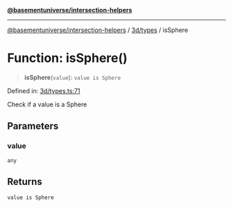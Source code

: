 [**@basementuniverse/intersection-helpers**](../../../README.md)

***

[@basementuniverse/intersection-helpers](../../../README.md) / [3d/types](../README.md) / isSphere

# Function: isSphere()

> **isSphere**(`value`): `value is Sphere`

Defined in: [3d/types.ts:71](https://github.com/basementuniverse/intersection-helpers/blob/39011b43f2fd5dca5c24f1c152bb983bef87ec23/src/3d/types.ts#L71)

Check if a value is a Sphere

## Parameters

### value

`any`

## Returns

`value is Sphere`
